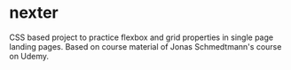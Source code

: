 # nexter
CSS based project to practice flexbox and grid properties in single page landing pages. Based on course material of Jonas Schmedtmann's course on Udemy.
